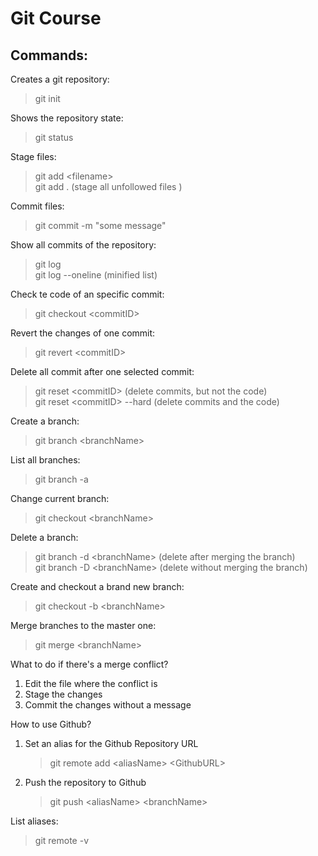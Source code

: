 # Git Course

## Commands:

Creates a git repository:

> git init

Shows the repository state:

> git status

Stage files:

> git add \<filename\>\
> git add . (stage all unfollowed files )

Commit files:

> git commit -m "some message"

Show all commits of the repository:

> git log\
> git log --oneline (minified list)

Check te code of an specific commit:

> git checkout \<commitID\>

Revert the changes of one commit:

> git revert \<commitID\>

Delete all commit after one selected commit:

> git reset \<commitID\> (delete commits, but not the code)\
> git reset \<commitID\> --hard (delete commits and the code)

Create a branch:

> git branch \<branchName\>

List all branches:

> git branch -a

Change current branch:

> git checkout \<branchName\>

Delete a branch:

> git branch -d \<branchName\> (delete after merging the branch)\
> git branch -D \<branchName\> (delete without merging the branch)

Create and checkout a brand new branch:

> git checkout -b \<branchName\>

Merge branches to the master one:

> git merge \<branchName\>

What to do if there's a merge conflict?

1. Edit the file where the conflict is
2. Stage the changes
3. Commit the changes without a message

How to use Github?

1. Set an alias for the Github Repository URL

   > git remote add \<aliasName\> \<GithubURL\>

2. Push the repository to Github
   > git push \<aliasName\> \<branchName\>

List aliases:

> git remote -v
